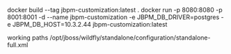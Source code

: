 docker build --tag jbpm-customization:latest .
docker run -p 8080:8080 -p 8001:8001 -d --name jbpm-customization -e JBPM_DB_DRIVER=postgres -e JBPM_DB_HOST=10.3.2.44 jbpm-customization:latest

working paths
/opt/jboss/wildfly/standalone/configuration/standalone-full.xml